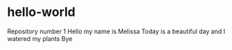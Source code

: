# hello-world
Repository number 1
Hello my name is Melissa
Today is a beautiful day and I watered my plants
Bye
